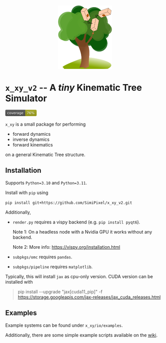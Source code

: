 <p align="center">
<img src="figures/icon.svg" height="200" />
</p>

# `x_xy_v2` -- A *tiny* Kinematic Tree Simulator
<img src="figures/coverage_badge.svg" height="20" />

`x_xy` is a small package for performing
- forward dynamics
- inverse dynamics
- forward kinematics

on a general Kinematic Tree structure. 

## Installation

Supports `Python=3.10` and `Python=3.11`.

Install with `pip` using

`pip install git+https://github.com/SimiPixel/x_xy_v2.git`

Additionally,
- `render.py` requires a vispy backend (e.g. `pip install pyqt6`).

    Note 1: On a headless node with a Nvidia GPU it works without any backend.

    Note 2: More info: https://vispy.org/installation.html

- `subpkgs/omc` requires `pandas`.
- `subpkgs/pipeline` requires `matplotlib`.

Typically, this will install `jax` as cpu-only version. CUDA version can be installed with
> pip install --upgrade "jax[cuda11_pip]" -f https://storage.googleapis.com/jax-releases/jax_cuda_releases.html

## Examples
Example systems can be found under `x_xy/io/examples`. 

Additionally, there are some simple example scripts available on the [wiki](https://github.com/SimiPixel/x_xy_v2/wiki). 
